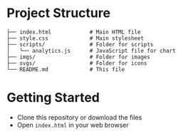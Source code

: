 # Project Structure

```
├── index.html            # Main HTML file
├── style.css             # Main stylesheet
├── scripts/              # Folder for scripts
│   └── analytics.js      # JavaScript file for chart
├── imgs/                 # Folder for images
├── svgs/                 # Folder for icons
└── README.md             # This file
```


# Getting Started
- Clone this repository or download the files
- Open `index.html` in your web browser
